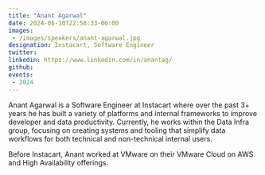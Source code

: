 ```yaml
---
title: "Anant Agarwal"
date: 2024-06-10T22:58:33-06:00
images: 
 - /images/speakers/anant-agarwal.jpg
designation: Instacart, Software Engineer
twitter: 
linkedin: https://www.linkedin.com/in/anantag/
github: 
events:
 - 2024
---
```


Anant Agarwal is a Software Engineer at Instacart where over the past 3+ years he has built a variety of platforms and internal frameworks to improve developer and data productivity. Currently, he works within the Data Infra group, focusing on creating systems and tooling that simplify data workflows for both technical and non-technical internal users.

Before Instacart, Anant worked at VMware on their VMware Cloud on AWS and High Availability offerings.


